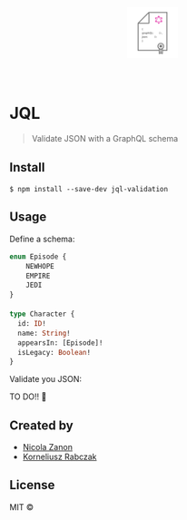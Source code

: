 <h1 align="center">
	<br>
	<img width="90" src="./img/logo.svg" alt="fkill">
	<br>
	<br>
</h1>

# JQL

> Validate JSON with a GraphQL schema


## Install

```
$ npm install --save-dev jql-validation
```


## Usage

Define a schema:

```graphql
enum Episode {
    NEWHOPE
    EMPIRE
    JEDI
}

type Character {
  id: ID!
  name: String!
  appearsIn: [Episode]!
  isLegacy: Boolean!
}
```

Validate you JSON:

TO DO!! 🤖

## Created by

- [Nicola Zanon](https://nicola-zanon.com)
- [Korneliusz Rabczak](http://thecookiezen.com)


## License

MIT ©